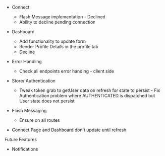 - Connect
  - Flash Message implementation - Declined  
  - Ability to decline pending connection
    
- Dashboard
  - Add functionality to update form
  - Render Profile Details in the profile tab
  - Decline

- Error Handling
  - Check all endpoints error handing - client side

- Store/ Authentication
  - Tweak token grab to getUser data on refresh for state to persist - Fix Authentication problem where AUTHENTICATED is dispatched but User state does not persist

- Flash Messaging  
  - Ensure on all routes
  
- Connect Page and Dashboard don't update until refresh

Future Features
- Notifications